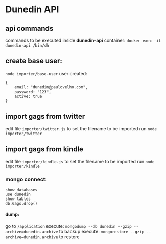 # Dunedin API



## api commands
commands to be executed inside __dunedin-api__ container:
`docker exec -it dunedin-api /bin/sh`


## create base user:
`node importer/base-user`
user created:
```
{
	email: "dunedin@paulovelho.com",
	password: "123",
	active: true
}
```

## import gags from twitter
edit file `importer/twitter.js` to set the filename to be imported
run `node importer/twitter`


## import gags from kindle
edit file `importer/kindle.js` to set the filename to be imported
run `node importer/kindle`


### mongo connect:
```
show databases
use dunedin
show tables
db.Gags.drop()
```

#### dump:
go to `/application`
execute: `mongodump --db dunedin --gzip --archive=dunedin.archive` to backup
execute: `mongorestore --gzip --archive=dunedin.archive` to restore